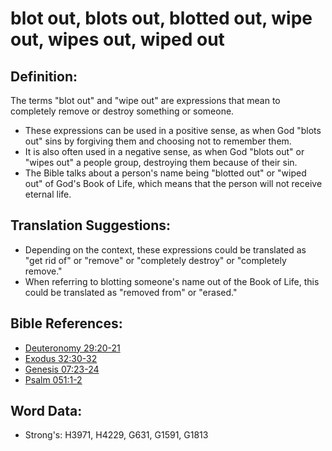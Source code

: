 # blot out, blots out, blotted out, wipe out, wipes out, wiped out #

## Definition: ##

The terms "blot out" and "wipe out" are expressions that mean to completely remove or destroy something or someone.

* These expressions can be used in a positive sense, as when God "blots out" sins by forgiving them and choosing not to remember them.
* It is also often used in a negative sense, as when God "blots out" or "wipes out" a people group, destroying them because of their sin.
* The Bible talks about a person's name being "blotted out" or "wiped out" of God's Book of Life, which means that the person will not receive eternal life.

## Translation Suggestions: ##

* Depending on the context, these expressions could be translated as "get rid of" or "remove" or "completely destroy" or "completely remove."
* When referring to blotting someone's name out of the Book of Life, this could be translated as "removed from" or "erased."

## Bible References: ##

* [Deuteronomy 29:20-21](rc://en/tn/help/deu/29/20)
* [Exodus 32:30-32](rc://en/tn/help/exo/32/30)
* [Genesis 07:23-24](rc://en/tn/help/gen/07/23)
* [Psalm 051:1-2](rc://en/tn/help/psa/051/001)

## Word Data: ##

* Strong's: H3971, H4229, G631, G1591, G1813
